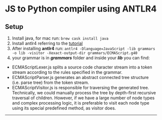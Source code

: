# JS to Python compiler using ANTLR4

## Setup

1. Install java, for mac run: `brew cask install java`
2. Install antlr4 referring to the [tutorial](https:*tomassetti.me/antlr-mega-tutorial/#setup-antlr)
3. After installing **antlr4** run: `antlr4 -Dlanguage=JavaScript -lib grammars -o lib -visitor -Xexact-output-dir grammars/ECMAScript.g40`
4. your grammar is in _**grammars**_ folder and inside your **_lib_** you can find:

- ECMAScriptLexer.js splits a source code character stream into a token stream according to the rules specified in the grammar.
- ECMAScriptParser.js generates an abstract connected tree structure (i.e. parse tree) from the token stream.
- ECMAScriptVisitor.js is responsible for traversing the generated tree. Technically, we could manually process the tree by depth-first recursive traversal of children. However, if we have a large number of node types and complex processing logic, it is preferable to visit each node type using its special predefined method, as visitor does.

---
